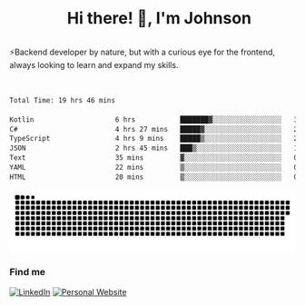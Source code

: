 <div id="user-content-toc">
  <ul align="center">
    <summary><h1 style="display: inline-block">Hi there! 👋, I'm Johnson</h1></summary>
  </ul>
</div>

⚡Backend developer by nature, but with a curious eye for the frontend, always looking to learn and expand my skills.

<br>


<!--START_SECTION:waka-->

```txt
Total Time: 19 hrs 46 mins

Kotlin                    6 hrs           ███████▓░░░░░░░░░░░░░░░░░   30.36 %
C#                        4 hrs 27 mins   █████▓░░░░░░░░░░░░░░░░░░░   22.57 %
TypeScript                4 hrs 9 mins    █████▒░░░░░░░░░░░░░░░░░░░   21.06 %
JSON                      2 hrs 45 mins   ███▒░░░░░░░░░░░░░░░░░░░░░   13.93 %
Text                      35 mins         ▓░░░░░░░░░░░░░░░░░░░░░░░░   02.99 %
YAML                      22 mins         ▒░░░░░░░░░░░░░░░░░░░░░░░░   01.86 %
HTML                      20 mins         ▒░░░░░░░░░░░░░░░░░░░░░░░░   01.75 %
```

<!--END_SECTION:waka-->

<picture>
  <source  srcset="https://github.com/joshwambere/joshwambere/blob/output/github-contribution-grid-snake-dark.svg?palette=github-dark">
  <source  srcset="https://github.com/joshwambere/joshwambere/blob/output/github-contribution-grid-snake.svg">
  <img alt="github contribution grid snake animation" src="https://github.com/joshwambere/joshwambere/blob/output/github-contribution-grid-snake.svg">
</picture>

### Find me
<a href="https://www.linkedin.com/in/dusabe-johnson" target="_blank"><img src="https://img.shields.io/badge/LinkedIn-%230077B5.svg?&style=flat&logo=linkedin&logoColor=white" alt="LinkedIn"></a>
‎‎ [![Personal Website](https://img.shields.io/badge/visit-Johnsonis.me-blue)](https://johnsonis.me/)
